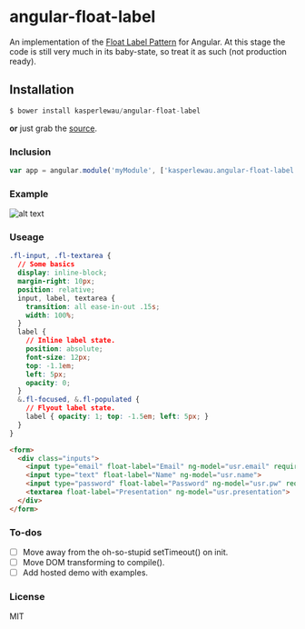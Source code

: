 # angular-float-label


An implementation of the [Float Label Pattern](http://bradfrostweb.com/blog/post/float-label-pattern/) for Angular. At this stage the code is still very much in its baby-state, so treat it as such (not production ready).

## Installation

```js
$ bower install kasperlewau/angular-float-label
```
**or** just grab the [source](https://raw.github.com/kasperlewau/angular-float-label/master/angular-float-label.js).

### Inclusion

```javascript
var app = angular.module('myModule', ['kasperlewau.angular-float-label', ...]);
```

### Example

![alt text](http://cl.ly/image/192v0U053F1I "out2.gif")

### Useage
```css
.fl-input, .fl-textarea {
  // Some basics
  display: inline-block;
  margin-right: 10px;
  position: relative;
  input, label, textarea {
    transition: all ease-in-out .15s;
    width: 100%;
  }
  label {
    // Inline label state.
    position: absolute;
    font-size: 12px;
    top: -1.1em;
    left: 5px;
    opacity: 0;
  }
  &.fl-focused, &.fl-populated {
    // Flyout label state.
    label { opacity: 1; top: -1.5em; left: 5px; }
  }
}
```
```html
<form>
  <div class="inputs">
    <input type="email" float-label="Email" ng-model="usr.email" required>
    <input type="text" float-label="Name" ng-model="usr.name">
    <input type="password" float-label="Password" ng-model="usr.pw" required>
    <textarea float-label="Presentation" ng-model="usr.presentation">
  </div>
</form>
```

### To-dos
- [ ] Move away from the oh-so-stupid setTimeout() on init.
- [ ] Move DOM transforming to compile().
- [ ] Add hosted demo with examples.

### License

MIT